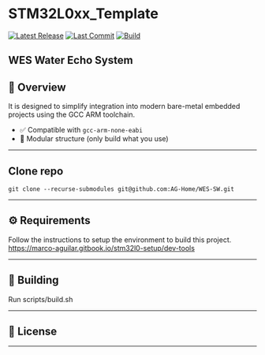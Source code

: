 # STM32L0xx_Template

[![Latest Release](https://img.shields.io/github/v/release/AG-Home/WES-SW?label=release&color=4caf50)](https://github.com/AG-Home/WES-SW/releases/latest)
[![Last Commit](https://img.shields.io/github/last-commit/AG-Home/WES-SW?color=ff9800)](https://github.com/AG-Home/WES-SW/commits/main)
[![Build](https://github.com/AG-Home/WES-SW/actions/workflows/build.yml/badge.svg?branch=main)](https://github.com/AG-Home/WES-SW/actions/workflows/build.yml)

WES Water Echo System
---

## 🧩 Overview

It is designed to simplify integration into modern bare-metal embedded projects using the GCC ARM toolchain.

- ✅ Compatible with `gcc-arm-none-eabi`
- 🧱 Modular structure (only build what you use)

---

## Clone repo
```
git clone --recurse-submodules git@github.com:AG-Home/WES-SW.git 
```

---

## ⚙️ Requirements
Follow the instructions to setup the environment to build this project.
https://marco-aguilar.gitbook.io/stm32l0-setup/dev-tools

---

## 🚀 Building
Run scripts/build.sh

---

## 📜 License

---


